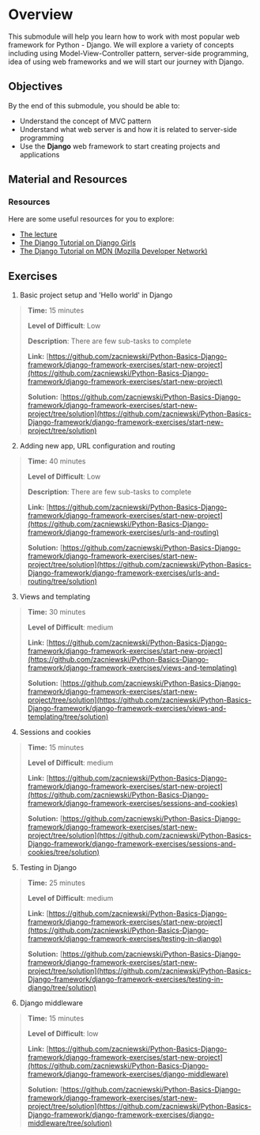# Overview

This submodule will help you learn how to work with most popular web framework for Python - Django. We will explore a variety of concepts including using Model-View-Controller pattern, server-side programming, idea of using web frameworks and we will start our journey with Django.

## Objectives

By the end of this submodule, you should be able to:

* Understand the concept of MVC pattern
* Understand what web server is and how it is related to server-side programming
* Use the **Django** web framework to start creating projects and applications

## Material and Resources

### Resources

Here are some useful resources for you to explore:

* [The lecture](https://docs.google.com/presentation/d/1-yZjXlJYil2NfeydVLN-b3PS1HvP15NcvIx0GubLA7g/edit?usp=sharing)
* [The Django Tutorial on Django Girls](https://tutorial.djangogirls.org/en/)
* [The Django Tutorial on MDN (Mozilla Developer Network)](https://developer.mozilla.org/en-US/docs/Learn/Server-side/Django)


## Exercises

1. Basic project setup and 'Hello world' in Django
> **Time:** 15 minutes
>
> **Level of Difficult**: Low
>
> **Description**: There are few sub-tasks to complete
>
> **Link:** [https://github.com/zacniewski/Python-Basics-Django-framework/django-framework-exercises/start-new-project](https://github.com/zacniewski/Python-Basics-Django-framework/django-framework-exercises/start-new-project)
>
> **Solution:** [https://github.com/zacniewski/Python-Basics-Django-framework/django-framework-exercises/start-new-project/tree/solution](https://github.com/zacniewski/Python-Basics-Django-framework/django-framework-exercises/start-new-project/tree/solution)

2. Adding new app, URL configuration and routing 
> **Time:** 40 minutes
>
> **Level of Difficult**: Low
>
> **Description**: There are few sub-tasks to complete
>
> **Link:** [https://github.com/zacniewski/Python-Basics-Django-framework/django-framework-exercises/start-new-project](https://github.com/zacniewski/Python-Basics-Django-framework/django-framework-exercises/urls-and-routing)
>
> **Solution:** [https://github.com/zacniewski/Python-Basics-Django-framework/django-framework-exercises/start-new-project/tree/solution](https://github.com/zacniewski/Python-Basics-Django-framework/django-framework-exercises/urls-and-routing/tree/solution)

3. Views and templating
> **Time:** 30 minutes
>
> **Level of Difficult**: medium
>
> **Link:** [https://github.com/zacniewski/Python-Basics-Django-framework/django-framework-exercises/start-new-project](https://github.com/zacniewski/Python-Basics-Django-framework/django-framework-exercises/views-and-templating)
>
> **Solution:** [https://github.com/zacniewski/Python-Basics-Django-framework/django-framework-exercises/start-new-project/tree/solution](https://github.com/zacniewski/Python-Basics-Django-framework/django-framework-exercises/views-and-templating/tree/solution)

4. Sessions and cookies
> **Time:** 15 minutes
>
> **Level of Difficult**: medium
>
> **Link:** [https://github.com/zacniewski/Python-Basics-Django-framework/django-framework-exercises/start-new-project](https://github.com/zacniewski/Python-Basics-Django-framework/django-framework-exercises/sessions-and-cookies)
>
> **Solution:** [https://github.com/zacniewski/Python-Basics-Django-framework/django-framework-exercises/start-new-project/tree/solution](https://github.com/zacniewski/Python-Basics-Django-framework/django-framework-exercises/sessions-and-cookies/tree/solution)

5. Testing in Django
> **Time:** 25 minutes
>
> **Level of Difficult**: medium
>
> **Link:** [https://github.com/zacniewski/Python-Basics-Django-framework/django-framework-exercises/start-new-project](https://github.com/zacniewski/Python-Basics-Django-framework/django-framework-exercises/testing-in-django)
>
> **Solution:** [https://github.com/zacniewski/Python-Basics-Django-framework/django-framework-exercises/start-new-project/tree/solution](https://github.com/zacniewski/Python-Basics-Django-framework/django-framework-exercises/testing-in-django/tree/solution)


6. Django middleware
> **Time:** 15 minutes
>
> **Level of Difficult**: low
>
> **Link:** [https://github.com/zacniewski/Python-Basics-Django-framework/django-framework-exercises/start-new-project](https://github.com/zacniewski/Python-Basics-Django-framework/django-framework-exercises/django-middleware)
>
> **Solution:** [https://github.com/zacniewski/Python-Basics-Django-framework/django-framework-exercises/start-new-project/tree/solution](https://github.com/zacniewski/Python-Basics-Django-framework/django-framework-exercises/django-middleware/tree/solution)
